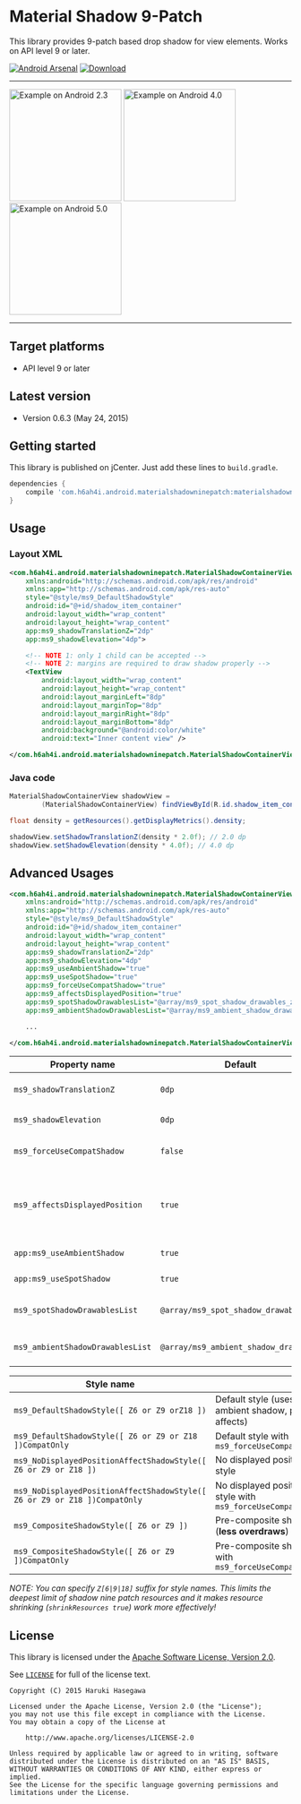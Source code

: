 Material Shadow 9-Patch
===============

This library provides 9-patch based drop shadow for view elements. Works on API level 9 or later.

[![Android Arsenal](https://img.shields.io/badge/Android%20Arsenal-Material%20Shadow%209--Patch-brightgreen.svg?style=flat)](https://android-arsenal.com/details/1/1562)
[ ![Download](https://api.bintray.com/packages/h6ah4i/maven/android-materialshadowninepatch/images/download.svg) ](https://bintray.com/h6ah4i/maven/android-materialshadowninepatch/_latestVersion)

---

<a href="./pic/gb.png?raw=true"><img src="./pic/gb.png?raw=true" alt="Example on Android 2.3" width="200" /></a>
<a href="./pic/ics.png?raw=true"><img src="./pic/ics.png?raw=true" alt="Example on Android 4.0" width="200" /></a>
<a href="./pic/lollipop.png?raw=true"><img src="./pic/lollipop.png?raw=true" alt="Example on Android 5.0" width="200" /></a>

---

Target platforms
---

- API level 9 or later


Latest version
---

- Version 0.6.3  (May 24, 2015)

Getting started
---

This library is published on jCenter. Just add these lines to `build.gradle`.

```groovy
dependencies {
    compile 'com.h6ah4i.android.materialshadowninepatch:materialshadowninepatch:0.6.3'
}
```

Usage
---

### Layout XML

```xml
<com.h6ah4i.android.materialshadowninepatch.MaterialShadowContainerView
    xmlns:android="http://schemas.android.com/apk/res/android"
    xmlns:app="http://schemas.android.com/apk/res-auto"
    style="@style/ms9_DefaultShadowStyle"
    android:id="@+id/shadow_item_container"
    android:layout_width="wrap_content"
    android:layout_height="wrap_content"
    app:ms9_shadowTranslationZ="2dp"
    app:ms9_shadowElevation="4dp">

    <!-- NOTE 1: only 1 child can be accepted -->
    <!-- NOTE 2: margins are required to draw shadow properly -->
    <TextView
        android:layout_width="wrap_content"
        android:layout_height="wrap_content"
        android:layout_marginLeft="8dp"
        android:layout_marginTop="8dp"
        android:layout_marginRight="8dp"
        android:layout_marginBottom="8dp"
        android:background="@android:color/white"
        android:text="Inner content view" />

</com.h6ah4i.android.materialshadowninepatch.MaterialShadowContainerView>
```

### Java code

```java
MaterialShadowContainerView shadowView =
        (MaterialShadowContainerView) findViewById(R.id.shadow_item_container);

float density = getResources().getDisplayMetrics().density;

shadowView.setShadowTranslationZ(density * 2.0f); // 2.0 dp
shadowView.setShadowElevation(density * 4.0f); // 4.0 dp
```

Advanced Usages
---

```xml
<com.h6ah4i.android.materialshadowninepatch.MaterialShadowContainerView
    xmlns:android="http://schemas.android.com/apk/res/android"
    xmlns:app="http://schemas.android.com/apk/res-auto"
    style="@style/ms9_DefaultShadowStyle"
    android:id="@+id/shadow_item_container"
    android:layout_width="wrap_content"
    android:layout_height="wrap_content"
    app:ms9_shadowTranslationZ="2dp"
    app:ms9_shadowElevation="4dp"
    app:ms9_useAmbientShadow="true"
    app:ms9_useSpotShadow="true"
    app:ms9_forceUseCompatShadow="true"
    app:ms9_affectsDisplayedPosition="true"
    app:ms9_spotShadowDrawablesList="@array/ms9_spot_shadow_drawables_z18"
    app:ms9_ambientShadowDrawablesList="@array/ms9_ambient_shadow_drawables_z18">

    ...

</com.h6ah4i.android.materialshadowninepatch.MaterialShadowContainerView>
```

| Property name                    | Default                               | Description                                                             |
|----------------------------------|---------------------------------------|-------------------------------------------------------------------------|
| `ms9_shadowTranslationZ`         | `0dp`                                 | Compatibility version of `android:translationZ`                         |
| `ms9_shadowElevation`            | `0dp`                                 | Compatibility version of `android:elevation`                            |
| `ms9_forceUseCompatShadow`       | `false`                               | Enforces to use compatibility shadow on Lollipop or later               |
| `ms9_affectsDisplayedPosition`   | `true`                                | Specify whether the shadow position is affected by the target view's position (emulates Lollipop's behavior) |
| `app:ms9_useAmbientShadow`       | `true`                                | Specify whether to use ambient shadow                                   |
| `app:ms9_useSpotShadow`          | `true`                                | Specify whether to use spot shadow                                      |
| `ms9_spotShadowDrawablesList`    | `@array/ms9_spot_shadow_drawables`    | Specify *Spot shadow (Key shadow)* 9-patch resources                    |
| `ms9_ambientShadowDrawablesList` | `@array/ms9_ambient_shadow_drawables` | Specify *Ambient shadow* 9-patch resources                              |


| Style name                                           |                                                                            |
|------------------------------------------------------|----------------------------------------------------------------------------|
| `ms9_DefaultShadowStyle([ Z6 or Z9 orZ18 ])`                             | Default style (uses spot & ambient shadow, position affects)               |
| `ms9_DefaultShadowStyle([ Z6 or Z9 or Z18 ])CompatOnly`                   | Default style with `ms9_forceUseCompatShadow="true"`                       |
| `ms9_NoDisplayedPositionAffectShadowStyle([ Z6 or Z9 or Z18 ])`           | No displayed position affects style                                        |
| `ms9_NoDisplayedPositionAffectShadowStyle([ Z6 or Z9 or Z18 ])CompatOnly` | No displayed position affects style with `ms9_forceUseCompatShadow="true"` |
| `ms9_CompositeShadowStyle([ Z6 or Z9 ])`                                 | Pre-composite shadow style (**less overdraws**)                            |
| `ms9_CompositeShadowStyle([ Z6 or Z9 ])CompatOnly`                       | Pre-composite shadow style with `ms9_forceUseCompatShadow="true"`          |

*NOTE: You can specify `Z[6|9|18]` suffix for style names. This limits the deepest limit of shadow nine patch resources and it makes resource shrinking (`shrinkResources true`) work more effectively!*

License
---

This library is licensed under the [Apache Software License, Version 2.0](http://www.apache.org/licenses/LICENSE-2.0).

See [`LICENSE`](LICENSE) for full of the license text.

    Copyright (C) 2015 Haruki Hasegawa

    Licensed under the Apache License, Version 2.0 (the "License");
    you may not use this file except in compliance with the License.
    You may obtain a copy of the License at

        http://www.apache.org/licenses/LICENSE-2.0

    Unless required by applicable law or agreed to in writing, software
    distributed under the License is distributed on an "AS IS" BASIS,
    WITHOUT WARRANTIES OR CONDITIONS OF ANY KIND, either express or implied.
    See the License for the specific language governing permissions and
    limitations under the License.
